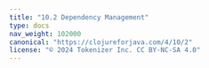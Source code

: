 ```yaml
---
title: "10.2 Dependency Management"
type: docs
nav_weight: 102000
canonical: "https://clojureforjava.com/4/10/2"
license: "© 2024 Tokenizer Inc. CC BY-NC-SA 4.0"
---
```

